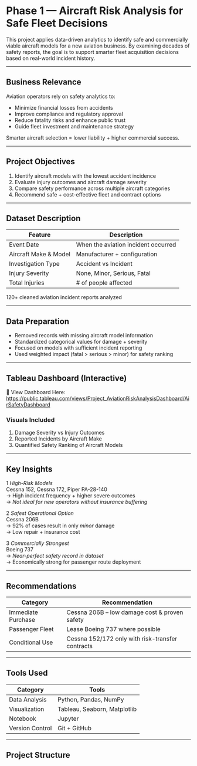 #  Phase 1 — Aircraft Risk Analysis for Safe Fleet Decisions

This project applies data-driven analytics to identify safe and commercially viable aircraft models for a new aviation business. By examining decades of safety reports, the goal is to support smarter fleet acquisition decisions based on real-world incident history.

---

##  Business Relevance

Aviation operators rely on safety analytics to:

- Minimize financial losses from accidents
- Improve compliance and regulatory approval
- Reduce fatality risks and enhance public trust
- Guide fleet investment and maintenance strategy

Smarter aircraft selection = lower liability + higher commercial success.

---

##  Project Objectives

1. Identify aircraft models with the lowest accident incidence
2. Evaluate injury outcomes and aircraft damage severity
3. Compare safety performance across multiple aircraft categories
4. Recommend safe + cost-effective fleet and contract options

---

##  Dataset Description

| Feature | Description |
|--------|-------------|
| Event Date | When the aviation incident occurred |
| Aircraft Make & Model | Manufacturer + configuration |
| Investigation Type | Accident vs Incident |
| Injury Severity | None, Minor, Serious, Fatal |
| Total Injuries | # of people affected |

 120+ cleaned aviation incident reports analyzed

---

##  Data Preparation

- Removed records with missing aircraft model information
- Standardized categorical values for damage + severity
- Focused on models with sufficient incident reporting
- Used weighted impact (fatal > serious > minor) for safety ranking

---

##  Tableau Dashboard (Interactive)

🔗 View Dashboard Here:  
https://public.tableau.com/views/Project_AviationRiskAnalysisDashboard/AirSafetyDashboard

### Visuals Included
1) Damage Severity vs Injury Outcomes  
2) Reported Incidents by Aircraft Make  
3) Quantified Safety Ranking of Aircraft Models  

---

##  Key Insights

1️ *High-Risk Models*  
Cessna 152, Cessna 172, Piper PA-28-140  
→ High incident frequency + higher severe outcomes  
→ *Not ideal for new operators without insurance buffering*

2️ *Safest Operational Option*  
Cessna 206B  
→ 92% of cases result in only *minor* damage  
→ Low repair + insurance cost

3️ *Commercially Strongest*  
Boeing 737  
→ *Near-perfect safety record in dataset*  
→ Economically strong for passenger route deployment

---

##  Recommendations

| Category | Recommendation |
|---------|---------------|
|  Immediate Purchase | Cessna 206B – low damage cost & proven safety |
|  Passenger Fleet | Lease Boeing 737 where possible |
|  Conditional Use | Cessna 152/172 only with risk-transfer contracts |

---

##  Tools Used

| Category | Tools |
|--------|------|
| Data Analysis | Python, Pandas, NumPy |
| Visualization | Tableau, Seaborn, Matplotlib |
| Notebook | Jupyter |
| Version Control | Git + GitHub |

---

##  Project Structure
